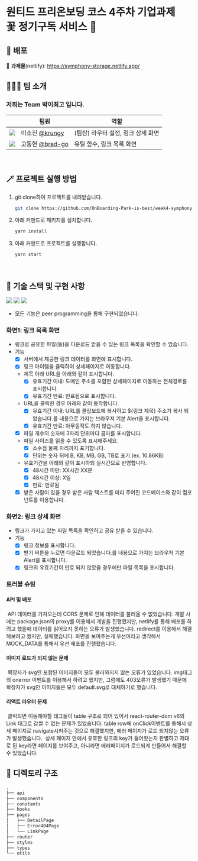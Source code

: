 <h1>원티드 프리온보딩 코스 4주차 기업과제<br />
꽃 정기구독 서비스 🌼</h1>

## 🚀 배포

🔗 **과제물**(netlify): https://symphony-storage.netlify.app/
<br />

## 🧑‍🤝‍🧑 팀 소개

### 저희는 Team **박이최고** 입니다.

| | 팀원 | 역할 | 
|------------------------------------------------------------ |----------------------------------------------------- |--------------------- | 
| ![](https://avatars.githubusercontent.com/u/71081893?s=25) | 이소진 [@krungy](https://github.com/krungy) | (팀장) 라우터 설정, 링크 상세 화면 | 
| ![](https://avatars.githubusercontent.com/u/68905615?s=25) | 고동현 [@brad-go](https://github.com/brad-go) | 유틸 함수, 링크 목록 화면 |

<br>

## 🪄 프로젝트 실행 방법

1. git clone하여 프로젝트를 내려받습니다.
   ```bash
   git clone https://github.com/OnBoarding-Park-is-best/week4-symphony-storage
   ```
2. 아래 커맨드로 패키지를 설치합니다.
   ```bash
   yarn install
   ```
5. 아래 커맨드로 프로젝트를 실행합니다.
   ```bash
   yarn start
   ```

<br>

## 🧰 기술 스택 및 구현 사항

![](https://img.shields.io/badge/TypeScript-3178C6?style=for-the-badge&logo=TypeScript&logoColor=white) ![](https://img.shields.io/badge/React-20232A?style=for-the-badge&logo=react&logoColor=61DAFB) ![](https://img.shields.io/badge/styled--components-DB7093?style=for-the-badge&logo=styled-components&logoColor=white)

- 모든 기능은 peer programming을 통해 구현되었습니다. 

### 화면1: 링크 목록 화면

- 링크로 공유한 파일(들)을 다운로드 받을 수 있는 링크 목록을 확인할 수 있습니다.
- 기능
    - [x] 서버에서 제공한 링크 데이터를 화면에 표시합니다.
    - [x] 링크 아이템을 클릭하여 상세페이지로 이동합니다.
    - 제목 아래 URL을 아래와 같이 표시합니다.
        - [x] 유효기간 이내: 도메인 주소를 포함한 상세페이지로 이동하는 전체경로를 표시합니다.
        - [x] 유효기간 만료: 만료됨으로 표시합니다.
    - URL을 클릭한 경우 아래와 같이 동작합니다.
        - [x] 유효기간 이내: URL를 클립보드에 복사하고 ${링크 제목} 주소가 복사 되었습니다.를 내용으로 가지는 브라우저 기본 Alert을 표시합니다.
        - [x] 유효기간 만료: 아무동작도 하지 않습니다.
    - [x] 파일 개수의 숫자에 3자리 단위마다 콤마를 표시합니다.
    - 파일 사이즈를 읽을 수 있도록 표시해주세요.
        - [x] 소수점 둘째 자리까지 표기합니다.
        - [x] 단위는 숫자 뒤에 B, KB, MB, GB, TB로 표기 (ex. 10.86KB)
    - 유효기간을 아래와 같이 표시하되 실시간으로 반영합니다.
        - [x] 48시간 미만: XX시간 XX분
        - [x] 48시간 이상: X일
        - [x] 만료: 만료됨
    - [x] 받은 사람이 있을 경우 받은 사람 텍스트를 미리 주어진 코드베이스와 같이 <Avatar />컴포넌트를 이용합니다.

### 화면2: 링크 상세 화면

- 링크가 가지고 있는 파일 목록을 확인하고 공유 받을 수 있습니다.
- 기능
    - [x] 링크 정보를 표시합니다.
    - [x] 받기 버튼을 누르면 다운로드 되었습니다.를 내용으로 가지는 브라우저 기본 Alert을 표시합니다.
    - [x] 링크의 유효기간이 만료 되지 않았을 경우에만 파일 목록을 표시합니다.

### 트러블 슈팅

#### API 및 배포

&nbsp;API 데이터를 가져오는데 CORS 문제로 인해 데이터를 불러올 수 없었습니다. 개발 시에는 package.json의 proxy를 이용해서 개발을 진행했지만, netlify를 통해 배포를 하려고 했을때 데이터를 읽어오지 못하는 오류가 발생했습니다. redirect를 이용해서 해결해보려고 했지만, 실패했습니다. 화면을 보여주는게 우선이라고 생각해서 MOCK_DATA를 통해서 우선 배포를 진행했습니다.

#### 이미지 로드가 되지 않는 문제

&nbsp;확장자가 svg인 포함된 이미지들이 모두 불러와지지 않는 오류가 있었습니다. img태그의 onerror 이벤트를 이용해서 하려고 했지만, 그럼에도 403오류가 발생했기 때문에 확장자가 svg인 이미지들은 모두 default.svg로 대체하기로 했습니다. 

#### 리액트 라우터 문제

&nbsp;클릭되면 이동해야할 태그들이 table 구조로 되어 있어서 react-router-dom v6의 Link 태그로 감쌀 수 없는 문제가 있었습니다. table row에 onClick이벤트를 통해서 상세 페이지로 navigate시켜주는 것으로 해결했지만, 에러 페이지가 로드 되지않는 오류가 발생했습니다. 
&nbsp;상세 페이지 안에서 유효한 링크의 key가 들어왔는지 판별하고 제대로 된 key라면 페이지를 보여주고, 아니라면 에러페이지가 로드되게 만들어서 해결할 수 있었습니다. 


## 📂 디렉토리 구조
```bash
.
├── api
├── components
├── constants
├── hooks
├── pages
│   ├── DetailPage
│   ├── Error404Page
│   └── LinkPage
├── router
├── styles
├── types
└── utils
```
